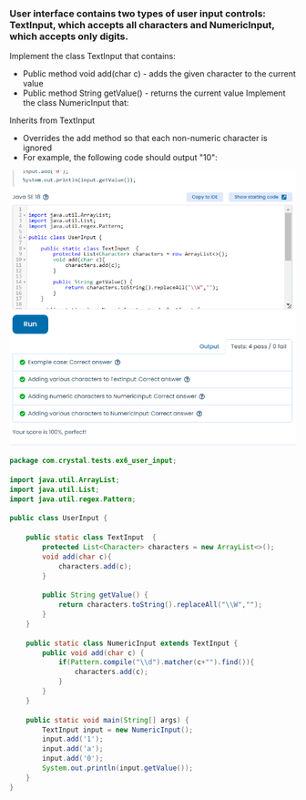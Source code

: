 
### User interface contains two types of user input controls: TextInput, which accepts all characters and NumericInput, which accepts only digits.

Implement the class TextInput that contains:

- Public method void add(char c) - adds the given character to the current value
- Public method String getValue() - returns the current value
Implement the class NumericInput that:

Inherits from TextInput
- Overrides the add method so that each non-numeric character is ignored
- For example, the following code should output "10":


![img.png](img.png)


```java
package com.crystal.tests.ex6_user_input;

import java.util.ArrayList;
import java.util.List;
import java.util.regex.Pattern;

public class UserInput {

    public static class TextInput  {
        protected List<Character> characters = new ArrayList<>();
        void add(char c){
            characters.add(c);
        }

        public String getValue() {
            return characters.toString().replaceAll("\\W","");
        }
    }

    public static class NumericInput extends TextInput {
        public void add(char c) {
            if(Pattern.compile("\\d").matcher(c+"").find()){
                characters.add(c);
            }
        }
    }

    public static void main(String[] args) {
        TextInput input = new NumericInput();
        input.add('1');
        input.add('a');
        input.add('0');
        System.out.println(input.getValue());
    }
}
```